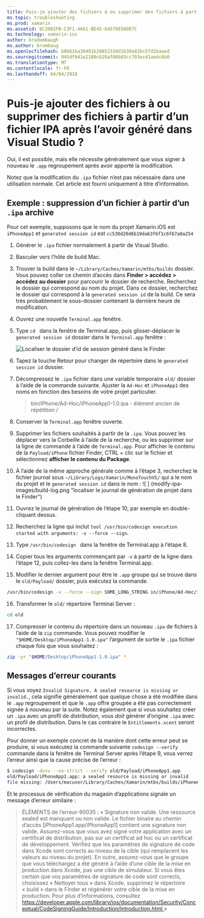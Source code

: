 ```yaml
---
title: Puis-je ajouter des fichiers à ou supprimer des fichiers à partir d’un fichier IPA après l’avoir généré dans Visual Studio ?
ms.topic: troubleshooting
ms.prod: xamarin
ms.assetid: 6C3082FB-C3F1-4661-BE45-64570E56DE7C
ms.technology: xamarin-ios
author: bradumbaugh
ms.author: brumbaug
ms.openlocfilehash: b8b61ba38491b2085233dd1b30a82bc57d2baaed
ms.sourcegitcommit: 945df041e2180cb20af08b83cc703ecd1aedc6b0
ms.translationtype: MT
ms.contentlocale: fr-FR
ms.lasthandoff: 04/04/2018
---
```

# <a name="can-i-add-files-to-or-remove-files-from-an-ipa-file-after-building-it-in-visual-studio"></a>Puis-je ajouter des fichiers à ou supprimer des fichiers à partir d’un fichier IPA après l’avoir généré dans Visual Studio ?

Oui, il est possible, mais elle nécessite généralement que vous signer à nouveau le `.app` regroupement après avoir apporté la modification.

Notez que la modification du `.ipa` fichier n’est pas nécessaire dans une utilisation normale. Cet article est fourni uniquement à titre d’information.

## <a name="example-removing-a-file-from-a-ipa-archive"></a>Exemple : suppression d’un fichier à partir d’un `.ipa` archive

Pour cet exemple, supposons que le nom du projet Xamarin.iOS est `iPhoneApp1` et `generated session id` est `cc530d20d6b19da63f6f1c6f67a0a254`

1.  Générer le `.ipa` fichier normalement à partir de Visual Studio.

2.  Basculer vers l’hôte de build Mac.

3.  Trouver la build dans le `~/Library/Caches/Xamarin/mtbs/builds` dossier. Vous pouvez coller ce chemin d’accès dans **Finder > accédez > accédez au dossier** pour parcourir le dossier de recherche. Recherchez le dossier qui correspond au nom du projet. Dans ce dossier, recherchez le dossier qui correspond à la `generated session id` de la build. Ce sera très probablement le sous-dossier contenant la dernière heure de modification.

4.  Ouvrez une nouvelle `Terminal.app` fenêtre.

5.  Type `cd ` dans la fenêtre de Terminal.app, puis glisser-déplacer le `generated session id` dossier dans le `Terminal.app` fenêtre :

    ![](modify-ipa-images/session-id-folder.png "Localiser le dossier d’id de session généré dans le Finder")

6.  Tapez la touche Retour pour changer de répertoire dans le `generated session id` dossier.

7.  Décompressez le `.ipa` fichier dans une variable temporaire `old/` dossier à l’aide de la commande suivante. Ajuster la `Ad-Hoc` et `iPhoneApp1` des noms en fonction des besoins de votre projet particulier.

    > bin/iPhone/Ad-Hoc/iPhoneApp1-1.0.ipa - élément ancien de répétition /

8.  Conserver la `Terminal.app` fenêtre ouverte.

9.  Supprimer les fichiers souhaités à partir de la `.ipa`. Vous pouvez les déplacer vers la Corbeille à l’aide de la recherche, ou les supprimer sur la ligne de commande à l’aide de `Terminal.app`. Pour afficher le contenu de la `Payload/iPhone` fichier Finder, CTRL + clic sur le fichier et sélectionnez **afficher le contenu du Package**.

10.  À l’aide de la même approche générale comme à l’étape 3, recherchez le fichier journal sous `~/Library/Logs/Xamarin/MonoTouchVS/` qui a le nom du projet et le `generated session id` dans le nom : ![ ] (modify-ipa-images/build-log.png "localiser le journal de génération de projet dans le Finder")

11.  Ouvrez le journal de génération de l’étape 10, par exemple en double-cliquant dessus.

12.  Recherchez la ligne qui inclut `tool /usr/bin/codesign execution started with arguments: -v --force --sign`.

13.  Type `/usr/bin/codesign ` dans la fenêtre de Terminal.app à l’étape 8.

14.  Copier tous les arguments commençant par `-v` à partir de la ligne dans l’étape 12, puis collez-les dans la fenêtre Terminal.app.

15.  Modifier le dernier argument pour être le `.app` groupe qui se trouve dans le `old/Payload/` dossier, puis exécutez la commande.

```bash
/usr/bin/codesign -v --force --sign SOME_LONG_STRING in/iPhone/Ad-Hoc/iPhoneApp1.app/ResourceRules.plist --entitlements obj/iPhone/Ad-Hoc/Entitlements.xcent old/Payload/iPhoneApp1.app
```

16.  Transformer le `old/` répertoire Terminal Server :

```bash
cd old
```

17.  Compresser le contenu du répertoire dans un nouveau `.ipa` de fichiers à l’aide de la `zip` commande. Vous pouvez modifier le `"$HOME/Desktop/iPhoneApp1-1.0.ipa"` l’argument de sortie le `.ipa` fichier chaque fois que vous souhaitez :

```bash
zip -yr "$HOME/Desktop/iPhoneApp1-1.0.ipa" *
```

## <a name="common-error-messages"></a>Messages d’erreur courants

Si vous voyez `Invalid Signature. A sealed resource is missing or invalid.`, cela signifie généralement que quelque chose a été modifiée dans le `.app` regroupement et que le `.app` offre groupée a été pas correctement signée à nouveau par la suite. Notez également que si vous souhaitez créer un `.ipa` avec un profil de distribution, vous _doit_ générer d’origine `.ipa` avec un profil de distribution. Dans le cas contraire le `Entitlements.xcent` seront incorrectes.

Pour donner un exemple concret de la manière dont cette erreur peut se produire, si vous exécutez la commande suivante `codesign --verify` commande dans la fenêtre de Terminal Server après l’étape 9, vous verrez l’erreur ainsi que la cause précise de l’erreur :

```bash
$ codesign -dvvv --no-strict --verify old/Payload/iPhoneApp1.app
old/Payload/iPhoneApp1.app: a sealed resource is missing or invalid
file missing: /Users/macuser/Library/Caches/Xamarin/mtbs/builds/iPhoneApp1/cc530d20d6b19da63f6f1c6f67a0a254/old/Payload/iPhoneApp1.app/MyFile.png
```

Et le processus de vérification du magasin d’applications signale un message d’erreur similaire :

> ÉLÉMENTS de l’erreur-90035 : « Signature non valide. Une ressource sealed est manquant ou non valide. Le fichier binaire au chemin d’accès [iPhoneApp1.app/iPhoneApp1] contient une signature non valide. Assurez-vous que vous avez signé votre application avec un certificat de distribution, pas sur un certificat ad hoc ou un certificat de développement. Vérifiez que les paramètres de signature de code dans Xcode sont corrects au niveau de la cible (qui remplacent les valeurs au niveau du projet). En outre, assurez-vous que le groupe que vous téléchargez a été généré à l’aide d’une cible de la mise en production dans Xcode, pas une cible de simulateur. Si vous êtes certain que vos paramètres de signature de code sont corrects, choisissez « Nettoyer tous » dans Xcode, supprimez le répertoire « build » dans le Finder et régénérer votre cible de la mise en production. Pour plus d’informations, consultez [ https://developer.apple.com/library/ios/documentation/Security/Conceptual/CodeSigningGuide/Introduction/Introduction.html ](https://developer.apple.com/library/ios/documentation/Security/Conceptual/CodeSigningGuide/Introduction/Introduction.html)»
